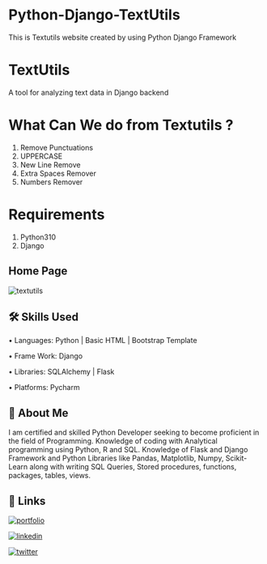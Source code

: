 # Python-Django-TextUtils
This is Textutils website created by using Python Django Framework

# TextUtils
A tool for analyzing text data in Django backend

# What Can We do from Textutils ?
1) Remove Punctuations
2) UPPERCASE
3) New Line Remove
4) Extra Spaces Remover
5) Numbers Remover

# Requirements
1) Python310
2) Django

## Home Page
![textutils](https://user-images.githubusercontent.com/90562556/208858619-9123b65e-4dd1-470a-9585-704594b9f1a4.JPG)

## 🛠 Skills Used

•	Languages: Python | Basic HTML | Bootstrap Template

•	Frame Work:  Django

•	Libraries: SQLAlchemy | Flask

•	Platforms: Pycharm 

## 🚀 About Me
I am certified and skilled Python Developer seeking to become proficient in the field of Programming. Knowledge of coding with Analytical programming using Python, R and SQL. Knowledge of Flask and Django Framework and Python Libraries like Pandas, Matplotlib, Numpy, Scikit-Learn along with writing SQL Queries, Stored procedures, functions, packages, tables, views.


## 🔗 Links
[![portfolio](https://img.shields.io/badge/my_portfolio-000?style=for-the-badge&logo=ko-fi&logoColor=white)](https://github.com/Vickrant-Phandd/)

[![linkedin](https://img.shields.io/badge/linkedin-0A66C2?style=for-the-badge&logo=linkedin&logoColor=white)](https://www.linkedin.com/in/vickrant-phandd/)

[![twitter](https://img.shields.io/badge/twitter-1DA1F2?style=for-the-badge&logo=twitter&logoColor=white)](https://twitter.com/)

